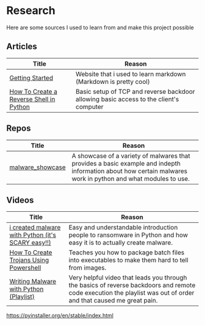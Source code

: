 # Research 
Here are some sources I used to learn from and make this project possible

## Articles
| Title | Reason |
| ------ | ------ |
| [Getting Started](https://www.markdownguide.org/getting-started) | Website that i used to learn markdown (Markdown is pretty cool) |
| [How To Create a Reverse Shell in Python](https://medium.com/@songchai.d01/how-to-create-a-reverse-shell-in-python-41fe75d88521)| Basic setup of TCP and reverse backdoor allowing basic access to the client's computer |
## Repos
| Title | Reason |
| ------ | ------ |
| [malware_showcase](https://github.com/PatrikH0lop/malware_showcase) | A showcase of a variety of malwares that provides a basic example and indepth information about how certain malwares work in python and what modules to use. |
## Videos
| Title | Reason |
| ------ | ------ |
| [i created malware with Python (it's SCARY easy!!)](https://www.youtube.com/watch?v=UtMMjXOlRQc&t=1327s) | Easy and understandable introduction people to ransomware in Python and how easy it is to actually create malware. |
| [How To Create Trojans Using Powershell](https://www.youtube.com/watch?v=eiT7mslA63c&t=318s) | Teaches you how to package batch files into executables to make them hard to tell from images.|
| [Writing Malware with Python (Playlist)](https://www.youtube.com/playlist?list=PLUHXnXMY8NDUsV-5WMbsOKJwFM5dDPMMG)| Very helpful video that leads you through the basics of reverse backdoors and remote code execution the playlist was out of order and that caused me great pain. 

https://pyinstaller.org/en/stable/index.html

